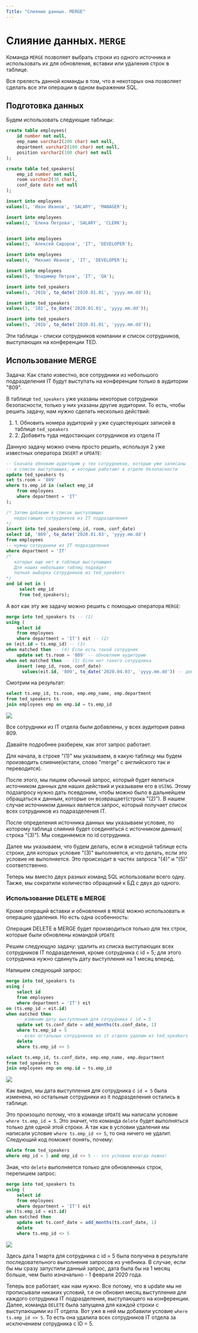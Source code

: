 ```yaml
---
Title: "Слияние данных. MERGE"
---
```


# Слияние данных. `MERGE`

Команда `MERGE` позволяет выбрать строки из одного источника и
использовать их для обновления, вставки или удаления строк в таблице.

Вся прелесть данной команды в том, что в некоторых она позволяет сделать
все эти операции в одном выражении SQL.

## Подготовка данных

Будем использовать следующие таблицы:

```sql
create table employees(
    id number not null,
    emp_name varchar2(200 char) not null,
    department varchar2(100 char) not null,
    position varchar2(100 char) not null
);

create table ted_speakers(
    emp_id number not null,
    room varchar2(30 char),
    conf_date date not null
);

insert into employees
values(1, 'Иван Иванов', 'SALARY', 'MANAGER');

insert into employees
values(2, 'Елена Петрова', 'SALARY', 'CLERK');


insert into employees
values(3, 'Алексей Сидоров', 'IT', 'DEVELOPER');

insert into employees
values(4, 'Михаил Иванов', 'IT', 'DEVELOPER');

insert into employees
values(5, 'Владимир Петров', 'IT', 'QA');

insert into ted_speakers
values(1, '201b', to_date('2020.01.01', 'yyyy.mm.dd'));

insert into ted_speakers
values(3, '101', to_date('2020.01.01', 'yyyy.mm.dd'));

insert into ted_speakers
values(5, '201b', to_date('2020.01.01', 'yyyy.mm.dd'));
```

Эти таблицы - списки сотрудников компании и список сотрудников,
выступающих на конференции TED.

## Использование MERGE

Задача: Как стало известно, все сотрудники из небольшого подразделения
IT будут выступать на конференции только в аудитории "809".

В таблице `ted_speakers` уже указаны некоторые сотрудники безопасности,
только у них указаны другие аудитории. То есть, чтобы решить задачу, нам нужно
сделать несколько действий:

1.  1\. Обновить номера аудиторий у уже существующих записей в таблице
    `ted_speakers`
2.  2\. Добавить туда недостающих сотрудников из отдела IT

Данную задачу можно очень просто решить, используя 2 уже известных
оператора `INSERT` и `UPDATE`:

```sql
-- Сначала обновим аудиторию у тех сотрудников, которые уже записаны
-- в список выступающих, и которые работают в отделе безопасности
update ted_speakers ts
set ts.room = '809'
where ts.emp_id in (select emp_id
    from employees
    where department = 'IT'
);

/* Затем добавим в список выступающих
   недостающих сотрудников из IT подразделения
*/
insert into ted_speakers(emp_id, room, conf_date)
select id, '809', to_date('2020.01.03', 'yyyy.mm.dd')
from employees
-- нужны сотрудники из IT подразделения
where department = 'IT'
/*
   которых еще нет в таблице выступающих
   Для наших небольших таблиц подойдет
   полная выборка сотрудников из ted_speakers
*/
and id not in (
     select emp_id
     from ted_speakers);
```

А вот как эту же задачу можно решить с помощью оператора `MERGE`:

```sql
merge into ted_speakers ts -- (1)
using (
    select id
    from employees
    where department = 'IT') eit -- (2)
on (eit.id = ts.emp_id) -- (3)
when matched then -- (4) Если есть такой сотрудник
    update set ts.room = '809' -- обновляем аудиторию
when not matched then -- (5) Если нет такого сотрудника
    insert (emp_id, room, conf_date)
      values(eit.id, '809', to_date('2020.04.03', 'yyyy.mm.dd')) -- добавляем его
```

Смотрим на результат:

```sql
select ts.emp_id, ts.room, emp.emp_name, emp.department
from ted_speakers ts
join employees emp on emp.id = ts.emp_id
```

![](/img/12_dml/merge_1.png)

Все сотрудники из IT отдела были добавлены, у всех аудитория равна 809.

Давайте подробнее разберем, как этот запрос работает.

Для начала, в строке "(1)" мы указываем, в какую таблицу мы будем
производить слияние(кстати, слово "merge" с английского так и
переводится).

После этого, мы пишем обычный запрос, который будет являться источником
данных для наших действий и указываем его в `USING`. Этому подзапросу
нужно дать псевдоним, чтобы можно было в дальнейшем обращаться к данным,
которые он возвращает(строка "(2)"). В нашем случае источником данных
является запрос, который получает список всех сотрудников из
подразделения IT.

После определения источника данных мы указываем условие, по которому
таблица слияния будет соединяться с источником данных( строка "(3)"). Мы
соединяемся по id сотрудника.

Далее мы указываем, что будем делать, если в исходной таблице есть
строки, для которых условие "(3)" выполняется, и что делать, если это
условие не выполняется. Это происходит в частях запроса "(4)" и "(5)"
соответственно.

Теперь мы вместо двух разных команд SQL использовали всего одну. Также,
мы сократили количество обращений к БД с двух до одного.

### Использование DELETE в MERGE

Кроме операций вставки и обновления в `MERGE` можно использовать и
операцию удаления. Но есть одна особенность:

Операция DELETE в MERGE будет производиться только для тех строк,
которые были обновлены командой `UPDATE`

Решим следующую задачу: удалить из списка выступающих всех сотрудников
IT подразделения, кроме сотрудника с id = 5; для этого сотрудника нужно
сдвинуть дату выступления на 1 месяц вперед.

Напишем следующий запрос:

```sql
merge into ted_speakers ts
using (
    select id
    from employees
    where department = 'IT') eit
on (ts.emp_id = eit.id)
when matched then
    -- изменим дату выступления для сотрудника с id = 5
    update set ts.conf_date = add_months(ts.conf_date, 1)
    where ts.emp_id = 5
    -- всех остальных сотрудников из it отдела удалим из ted_speakers
    delete
    where ts.emp_id <> 5

select ts.emp_id, ts.conf_date, emp.emp_name, emp.department
from ted_speakers ts
join employees emp on emp.id = ts.emp_id
```

![](/img/12_dml/merge_delete_err.png)

Как видно, мы дата выступления для сотрудника с `id = 5` была изменена,
но остальные сотрудники из it подразделения остались в таблице.

Это произошло потому, что в команде `UPDATE` мы написали условие
`where ts.emp_id = 5`. Это значит, что команда `delete` будет
выполняться только для одной этой строки. А так как в условии удаления
мы написали условие `where ts.emp_id <> 5`, то она ничего не удалит.
Следующий код поможет понять, почему:

```sql
delete from ted_speakers
where emp_id = 5 and emp_id <> 5 -- это условие всегда ложно!
```

Зная, что `delete` выполняется только для обновленных строк, перепишем
запрос:

```sql
merge into ted_speakers ts
using (
    select id
    from employees
    where department = 'IT') eit
on (ts.emp_id = eit.id)
when matched then
    update set ts.conf_date = add_months(ts.conf_date, 1)
    delete
    where ts.emp_id <> 5
```

![](/img/12_dml/merge_delete_noerr.png)

Здесь дата 1 марта для сотрудника с id = 5 была получена в результате
последовательного выполнения запросов из учебника. В случае, если бы мы
сразу запустили данный запрос, дата была бы на 1 месяц больше, чем было
изначально - 1 февраля 2020 года.

Теперь все работает, как нам нужно. Все потому, что в update мы не
прописывали никаких условий, т.е он обновил месяц выступления для
каждого сотрудника IT подразделения, выступающего на конференции. Далее,
команда `DELETE` была запущена для каждой строки с выступающими из IT
отдела. Вот уже в ней мы добавили условие `where ts.emp_id <> 5`. То
есть она удалила всех сотрудников IT отдела за исключением сотрудника с
ID = 5.
